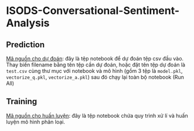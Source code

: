 # ISODS-Conversational-Sentiment-Analysis

## Prediction
[Mã nguồn cho dự đoán](https://github.com/heraclex12/ISODS-Conversational-Sentiment-Analysis/blob/main/Conversation_TF_IDF_Prediction.ipynb): đây là tệp notebook để dự đoán tệp csv đầu vào. Thay biến filename bằng tên tệp cần dự đoán, hoặc đặt tên tệp dự đoán là `test.csv` cùng thư mục với notebook và mô hình (gồm 3 tệp là `model.pkl`, `vectorize_q.pkl`, `vectorize_a.pkl`) sau đó chạy lại toàn bộ notebook (Run All)

## Training
[Mã nguồn cho huấn luyện](https://github.com/heraclex12/ISODS-Conversational-Sentiment-Analysis/blob/main/Conversation_TF_IDF.ipynb): đây là tệp notebook chứa quy trình xử lí và huấn luyện mô hình phân loại.
